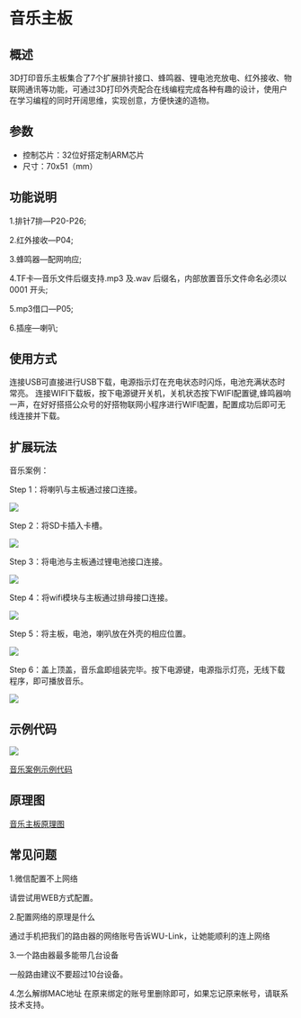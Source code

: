 # 音乐主板

## 概述

3D打印音乐主板集合了7个扩展排针接口、蜂鸣器、锂电池充放电、红外接收、物联网通讯等功能，可通过3D打印外壳配合在线编程完成各种有趣的设计，使用户在学习编程的同时开阔思维，实现创意，方便快速的造物。

## 参数

* 控制芯片：32位好搭定制ARM芯片 
* 尺寸：70x51（mm）

## 功能说明

1.排针7排—P20-P26;

2.红外接收—P04;

3.蜂鸣器—配网响应;

4.TF卡—音乐文件后缀支持.mp3 及.wav 后缀名，内部放置音乐文件命名必须以 0001 开头;

5.mp3借口—P05;

6.插座—喇叭;

## 使用方式

连接USB可直接进行USB下载，电源指示灯在充电状态时闪烁，电池充满状态时常亮。 连接WIFI下载板，按下电源键开关机，关机状态按下WIFI配置键,蜂鸣器响一声，在好好搭搭公众号的好搭物联网小程序进行WIFI配置，配置成功后即可无线连接并下载。

## 扩展玩法

音乐案例：

Step 1：将喇叭与主板通过接口连接。

![](../../.gitbook/assets/yinyue-1.png)

Step 2：将SD卡插入卡槽。

![](../../.gitbook/assets/yinyue-2.png)

Step 3：将电池与主板通过锂电池接口连接。

![](../../.gitbook/assets/yinyue-3.png)

Step 4：将wifi模块与主板通过排母接口连接。

![](../../.gitbook/assets/yinyue-4.png)

Step 5：将主板，电池，喇叭放在外壳的相应位置。

![](../../.gitbook/assets/yinyue-5.png)

Step 6：盖上顶盖，音乐盒即组装完毕。按下电源键，电源指示灯亮，无线下载程序，即可播放音乐。

![](../../.gitbook/assets/yinyue-6.png)

## 示例代码

![](../../.gitbook/assets/yinyue-7.png)

[音乐案例示例代码](http://www.haohaodada.com/wulink-nano/index.php?id=5698)

## 原理图

[音乐主板原理图](https://github.com/Haohaodada-official/docs/blob/master/3d-da-yin-tao-jian/pdf/音乐主板.pdf)

## 常见问题

1.微信配置不上网络

请尝试用WEB方式配置。

2.配置网络的原理是什么

通过手机把我们的路由器的网络账号告诉WU-Link，让她能顺利的连上网络

3.一个路由器最多能带几台设备

一般路由建议不要超过10台设备。

4.怎么解绑MAC地址 在原来绑定的账号里删除即可，如果忘记原来帐号，请联系技术支持。

